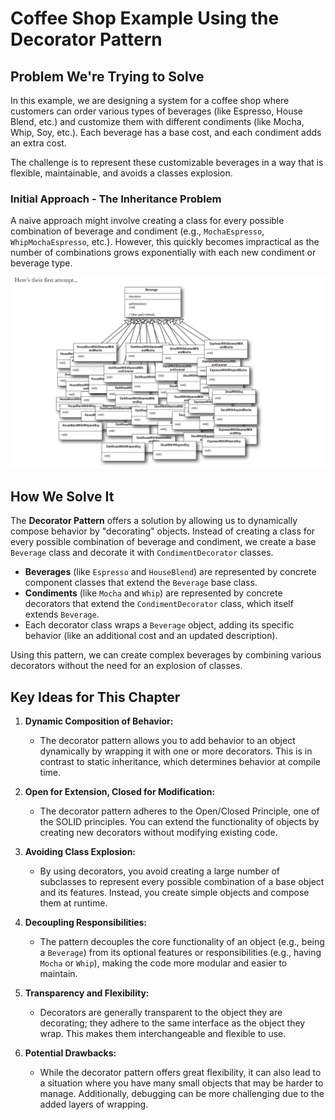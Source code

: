 # Coffee Shop Example Using the Decorator Pattern

## Problem We're Trying to Solve

In this example, we are designing a system for a coffee shop where customers can order various types of beverages (like Espresso, House Blend, etc.) and customize them with different condiments (like Mocha, Whip, Soy, etc.). Each beverage has a base cost, and each condiment adds an extra cost.

The challenge is to represent these customizable beverages in a way that is flexible, maintainable, and avoids a classes explosion.

### Initial Approach - The Inheritance Problem

A naive approach might involve creating a class for every possible combination of beverage and condiment (e.g., `MochaEspresso`, `WhipMochaEspresso`, etc.). However, this quickly becomes impractical as the number of combinations grows exponentially with each new condiment or beverage type.

![alt text](image.png)

## How We Solve It

The **Decorator Pattern** offers a solution by allowing us to dynamically compose behavior by "decorating" objects. Instead of creating a class for every possible combination of beverage and condiment, we create a base `Beverage` class and decorate it with `CondimentDecorator` classes.

- **Beverages** (like `Espresso` and `HouseBlend`) are represented by concrete component classes that extend the `Beverage` base class.
- **Condiments** (like `Mocha` and `Whip`) are represented by concrete decorators that extend the `CondimentDecorator` class, which itself extends `Beverage`.
- Each decorator class wraps a `Beverage` object, adding its specific behavior (like an additional cost and an updated description).

Using this pattern, we can create complex beverages by combining various decorators without the need for an explosion of classes.

## Key Ideas for This Chapter

1. **Dynamic Composition of Behavior:**
   - The decorator pattern allows you to add behavior to an object dynamically by wrapping it with one or more decorators. This is in contrast to static inheritance, which determines behavior at compile time.

2. **Open for Extension, Closed for Modification:**
   - The decorator pattern adheres to the Open/Closed Principle, one of the SOLID principles. You can extend the functionality of objects by creating new decorators without modifying existing code.

3. **Avoiding Class Explosion:**
   - By using decorators, you avoid creating a large number of subclasses to represent every possible combination of a base object and its features. Instead, you create simple objects and compose them at runtime.

4. **Decoupling Responsibilities:**
   - The pattern decouples the core functionality of an object (e.g., being a `Beverage`) from its optional features or responsibilities (e.g., having `Mocha` or `Whip`), making the code more modular and easier to maintain.

5. **Transparency and Flexibility:**
   - Decorators are generally transparent to the object they are decorating; they adhere to the same interface as the object they wrap. This makes them interchangeable and flexible to use.

6. **Potential Drawbacks:**
   - While the decorator pattern offers great flexibility, it can also lead to a situation where you have many small objects that may be harder to manage. Additionally, debugging can be more challenging due to the added layers of wrapping.

